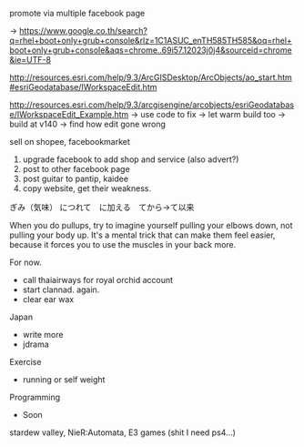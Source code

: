 promote via multiple facebook page

-> https://www.google.co.th/search?q=rhel+boot+only+grub+console&rlz=1C1ASUC_enTH585TH585&oq=rhel+boot+only+grub+console&aqs=chrome..69i57.12023j0j4&sourceid=chrome&ie=UTF-8

http://resources.esri.com/help/9.3/ArcGISDesktop/ArcObjects/ao_start.htm#esriGeodatabase/IWorkspaceEdit.htm

http://resources.esri.com/help/9.3/arcgisengine/arcobjects/esriGeodatabase/IWorkspaceEdit_Example.htm
-> use code to fix
-> let  warm build too
-> build at v140
-> find how edit gone wrong


sell on shopee, facebookmarket


1. upgrade facebook to add shop and service (also advert?)
2. post to other facebook page
3. post guitar to pantip, kaidee
4. copy website, get their weakness.


ぎみ（気味） につれて　に加える　てから→て以来

When you do pullups, try to imagine yourself pulling your elbows down, not pulling your body up. It's a mental trick that can make them feel easier, because it forces you to use the muscles in your back more.

For now.
- call thaiairways for royal orchid account
- start clannad. again.
- clear ear wax

Japan
- write more
- jdrama

Exercise
- running or self weight

Programming
- Soon

stardew valley, 
NieR:Automata,
E3 games (shit I need ps4...)



